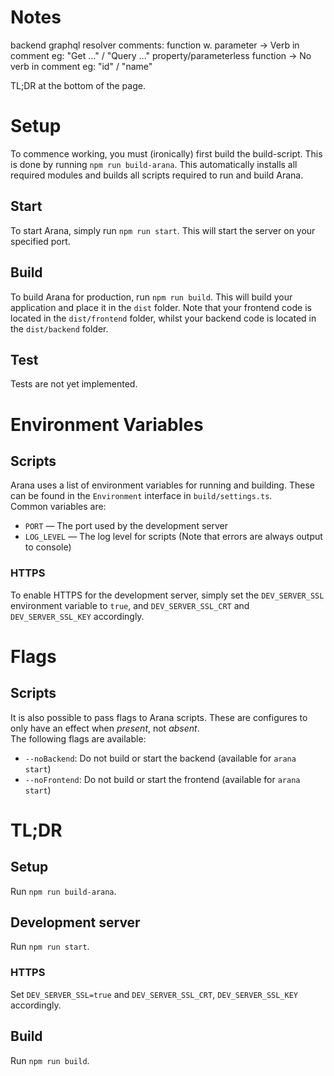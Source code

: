 # Notes
backend graphql resolver comments:
function w. parameter -> Verb in comment eg: "Get ..." / "Query ..."
property/parameterless function -> No verb in comment eg: "id" / "name"

TL;DR at the bottom of the page.
# Setup
To commence working, you must (ironically) first build the build-script. This is done by running `npm run build-arana`. This automatically installs all required modules and builds all scripts required to run and build Arana.
## Start
To start Arana, simply run `npm run start`. This will start the server on your specified port.
## Build
To build Arana for production, run `npm run build`. This will build your application and place it in the `dist` folder. Note that your frontend code is located in the `dist/frontend` folder, whilst your backend code is located in the `dist/backend` folder.
## Test
Tests are not yet implemented.
# Environment Variables
## Scripts
Arana uses a list of environment variables for running and building. These can be found in the `Environment` interface in `build/settings.ts`.\
Common variables are:
- `PORT` — The port used by the development server
- `LOG_LEVEL` — The log level for scripts (Note that errors are always output to console)
### HTTPS
To enable HTTPS for the development server, simply set the `DEV_SERVER_SSL` environment variable to `true`, and `DEV_SERVER_SSL_CRT` and `DEV_SERVER_SSL_KEY` accordingly.
# Flags
## Scripts
It is also possible to pass flags to Arana scripts. These are configures to only have an effect when _present_, not _absent_.\
The following flags are available:
- `--noBackend`: Do not build or start the backend (available for `arana start`)
- `--noFrontend`: Do not build or start the frontend (available for `arana start`)
# TL;DR
## Setup
Run `npm run build-arana`.
## Development server
Run `npm run start`.
### HTTPS
Set `DEV_SERVER_SSL=true` and `DEV_SERVER_SSL_CRT`, `DEV_SERVER_SSL_KEY` accordingly.
## Build
Run `npm run build`.

